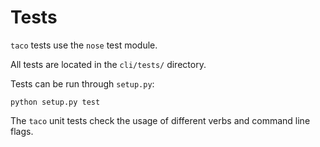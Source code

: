 # Tests

`taco` tests use the `nose` test module.

All tests are located in the `cli/tests/` directory.

Tests can be run through `setup.py`:

```
python setup.py test
```

The `taco` unit tests check the usage of different verbs 
and command line flags. 

